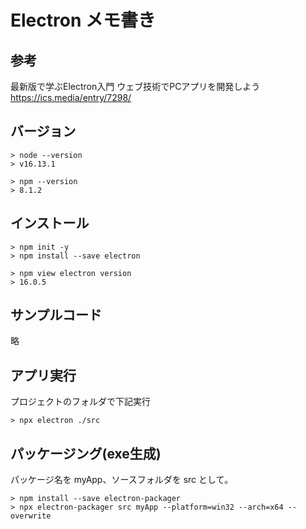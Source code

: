 # Electron メモ書き

## 参考

最新版で学ぶElectron入門 ウェブ技術でPCアプリを開発しよう  
https://ics.media/entry/7298/

## バージョン

```console
> node --version
> v16.13.1
```

```console
> npm --version
> 8.1.2
```

## インストール

```console
> npm init -y
> npm install --save electron
```

```console
> npm view electron version
> 16.0.5
```

## サンプルコード

略

## アプリ実行

プロジェクトのフォルダで下記実行

```console
> npx electron ./src
```

## パッケージング(exe生成)

パッケージ名を myApp、ソースフォルダを src として。

```console
> npm install --save electron-packager
> npx electron-packager src myApp --platform=win32 --arch=x64 --overwrite
```

